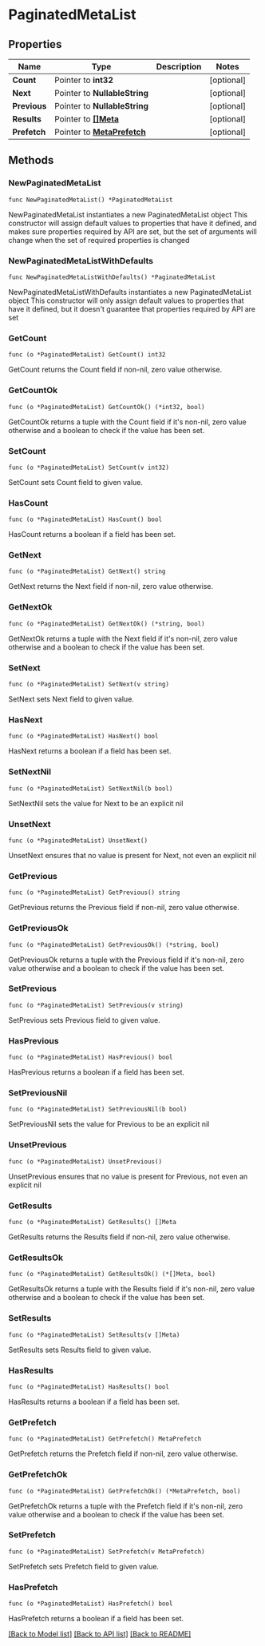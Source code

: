 # PaginatedMetaList

## Properties

Name | Type | Description | Notes
------------ | ------------- | ------------- | -------------
**Count** | Pointer to **int32** |  | [optional] 
**Next** | Pointer to **NullableString** |  | [optional] 
**Previous** | Pointer to **NullableString** |  | [optional] 
**Results** | Pointer to [**[]Meta**](Meta.md) |  | [optional] 
**Prefetch** | Pointer to [**MetaPrefetch**](MetaPrefetch.md) |  | [optional] 

## Methods

### NewPaginatedMetaList

`func NewPaginatedMetaList() *PaginatedMetaList`

NewPaginatedMetaList instantiates a new PaginatedMetaList object
This constructor will assign default values to properties that have it defined,
and makes sure properties required by API are set, but the set of arguments
will change when the set of required properties is changed

### NewPaginatedMetaListWithDefaults

`func NewPaginatedMetaListWithDefaults() *PaginatedMetaList`

NewPaginatedMetaListWithDefaults instantiates a new PaginatedMetaList object
This constructor will only assign default values to properties that have it defined,
but it doesn't guarantee that properties required by API are set

### GetCount

`func (o *PaginatedMetaList) GetCount() int32`

GetCount returns the Count field if non-nil, zero value otherwise.

### GetCountOk

`func (o *PaginatedMetaList) GetCountOk() (*int32, bool)`

GetCountOk returns a tuple with the Count field if it's non-nil, zero value otherwise
and a boolean to check if the value has been set.

### SetCount

`func (o *PaginatedMetaList) SetCount(v int32)`

SetCount sets Count field to given value.

### HasCount

`func (o *PaginatedMetaList) HasCount() bool`

HasCount returns a boolean if a field has been set.

### GetNext

`func (o *PaginatedMetaList) GetNext() string`

GetNext returns the Next field if non-nil, zero value otherwise.

### GetNextOk

`func (o *PaginatedMetaList) GetNextOk() (*string, bool)`

GetNextOk returns a tuple with the Next field if it's non-nil, zero value otherwise
and a boolean to check if the value has been set.

### SetNext

`func (o *PaginatedMetaList) SetNext(v string)`

SetNext sets Next field to given value.

### HasNext

`func (o *PaginatedMetaList) HasNext() bool`

HasNext returns a boolean if a field has been set.

### SetNextNil

`func (o *PaginatedMetaList) SetNextNil(b bool)`

 SetNextNil sets the value for Next to be an explicit nil

### UnsetNext
`func (o *PaginatedMetaList) UnsetNext()`

UnsetNext ensures that no value is present for Next, not even an explicit nil
### GetPrevious

`func (o *PaginatedMetaList) GetPrevious() string`

GetPrevious returns the Previous field if non-nil, zero value otherwise.

### GetPreviousOk

`func (o *PaginatedMetaList) GetPreviousOk() (*string, bool)`

GetPreviousOk returns a tuple with the Previous field if it's non-nil, zero value otherwise
and a boolean to check if the value has been set.

### SetPrevious

`func (o *PaginatedMetaList) SetPrevious(v string)`

SetPrevious sets Previous field to given value.

### HasPrevious

`func (o *PaginatedMetaList) HasPrevious() bool`

HasPrevious returns a boolean if a field has been set.

### SetPreviousNil

`func (o *PaginatedMetaList) SetPreviousNil(b bool)`

 SetPreviousNil sets the value for Previous to be an explicit nil

### UnsetPrevious
`func (o *PaginatedMetaList) UnsetPrevious()`

UnsetPrevious ensures that no value is present for Previous, not even an explicit nil
### GetResults

`func (o *PaginatedMetaList) GetResults() []Meta`

GetResults returns the Results field if non-nil, zero value otherwise.

### GetResultsOk

`func (o *PaginatedMetaList) GetResultsOk() (*[]Meta, bool)`

GetResultsOk returns a tuple with the Results field if it's non-nil, zero value otherwise
and a boolean to check if the value has been set.

### SetResults

`func (o *PaginatedMetaList) SetResults(v []Meta)`

SetResults sets Results field to given value.

### HasResults

`func (o *PaginatedMetaList) HasResults() bool`

HasResults returns a boolean if a field has been set.

### GetPrefetch

`func (o *PaginatedMetaList) GetPrefetch() MetaPrefetch`

GetPrefetch returns the Prefetch field if non-nil, zero value otherwise.

### GetPrefetchOk

`func (o *PaginatedMetaList) GetPrefetchOk() (*MetaPrefetch, bool)`

GetPrefetchOk returns a tuple with the Prefetch field if it's non-nil, zero value otherwise
and a boolean to check if the value has been set.

### SetPrefetch

`func (o *PaginatedMetaList) SetPrefetch(v MetaPrefetch)`

SetPrefetch sets Prefetch field to given value.

### HasPrefetch

`func (o *PaginatedMetaList) HasPrefetch() bool`

HasPrefetch returns a boolean if a field has been set.


[[Back to Model list]](../README.md#documentation-for-models) [[Back to API list]](../README.md#documentation-for-api-endpoints) [[Back to README]](../README.md)


